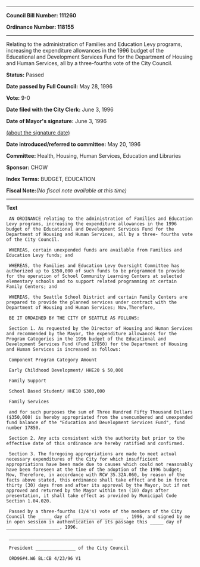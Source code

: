 

********

**Council Bill Number: 111260**
   
**Ordinance Number: 118155**
********

 Relating to the administration of Families and Education Levy programs, increasing the expenditure allowances in the 1996 budget of the Educational and Development Services Fund for the Department of Housing and Human Services, all by a three-fourths vote of the City Council.

**Status:** Passed
   
**Date passed by Full Council:** May 28, 1996
   
**Vote:** 9-0
   
**Date filed with the City Clerk:** June 3, 1996
   
**Date of Mayor's signature:** June 3, 1996
   
[(about the signature date)](/~public/approvaldate.htm)
   
   
   
**Date introduced/referred to committee:** May 20, 1996
   
**Committee:** Health, Housing, Human Services, Education and Libraries
   
**Sponsor:** CHOW
   
   
**Index Terms:** BUDGET, EDUCATION

**Fiscal Note:**_(No fiscal note available at this time)_

********

**Text**
   
```
 AN ORDINANCE relating to the administration of Families and Education Levy programs, increasing the expenditure allowances in the 1996 budget of the Educational and Development Services Fund for the Department of Housing and Human Services, all by a three- fourths vote of the City Council.

 WHEREAS, certain unexpended funds are available from Families and Education Levy funds; and

 WHEREAS, the Families and Education Levy Oversight Committee has authorized up to $350,000 of such funds to be programmed to provide for the operation of School Community Learning Centers at selected elementary schools and to support related programming at certain Family Centers; and

 WHEREAS, the Seattle School District and certain Family Centers are prepared to provide the planned services under contract with the Department of Housing and Human Services; Now,Therefore,

 BE IT ORDAINED BY THE CITY OF SEATTLE AS FOLLOWS:

 Section 1. As requested by the Director of Housing and Human Services and recommended by the Mayor, the expenditure allowances for the Program Categories in the 1996 budget of the Educational and Development Services Fund (Fund 17850) for the Department of Housing and Human Services is increased as follows:

 Component Program Category Amount

 Early Childhood Development/ HHE20 $ 50,000

 Family Support

 School Based Student/ HHE10 $300,000

 Family Services

 and for such purposes the sum of Three Hundred Fifty Thousand Dollars ($350,000) is hereby appropriated from the unencumbered and unexpended fund balance of the "Education and Development Services Fund", fund number 17850.

 Section 2. Any acts consistent with the authority but prior to the effective date of this ordinance are hereby ratified and confirmed.

 Section 3. The foregoing appropriations are made to meet actual necessary expenditures of the City for which insufficient appropriations have been made due to causes which could not reasonably have been foreseen at the time of the adoption of the 1996 budget; Now, Therefore, in accordance with RCW 35.32A.060, by reason of the facts above stated, this ordinance shall take effect and be in force thirty (30) days from and after its approval by the Mayor, but if not approved and returned by the Mayor within ten (10) days after presentation, it shall take effect as provided by Municipal Code Section 1.04.020.

 Passed by a three-fourths (3/4's) vote of the members of the City Council the _____ day of ___________________ , 1996, and signed by me in open session in authentication of its passage this _____ day of ____________________, 1996.

 _______________________________________

 President _______________ of the City Council

 ORD96#4.W6 BL:CB 4/23/96 V1

```
